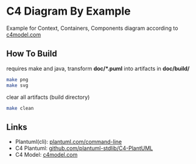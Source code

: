 # C4 Diagram By Example

Example for Context, Containers, Components diagram according to [c4model.com](c4model.com)


## How To Build

requires make and java, transform **doc/*.puml** into artifacts in **doc/build/**

```sh
make png
make svg
```

clear all artifacts (build directory)
```sh
make clean
```


## Links
- Plantuml(cli): [plantuml.com/command-line](https://plantuml.com/command-line)
- C4 Plantuml: [github.com/plantuml-stdlib/C4-PlantUML](https://github.com/plantuml-stdlib/C4-PlantUML)
- C4 Model: [c4model.com](c4model.com)

